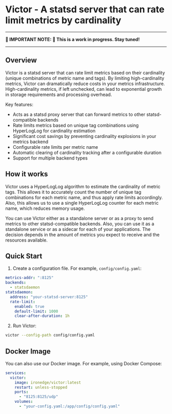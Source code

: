 # Victor - A statsd server that can rate limit metrics by cardinality

---

**:construction_worker: IMPORTANT NOTE: :construction_worker: This is a work in progress. Stay tuned!**

---

## Overview

Victor is a statsd server that can rate limit metrics based on their cardinality (unique combinations of metric name and tags). By limiting high-cardinality metrics, Victor can dramatically reduce costs in your metrics infrastructure. High-cardinality metrics, if left unchecked, can lead to exponential growth in storage requirements and processing overhead.

Key features:

- Acts as a statsd proxy server that can forward metrics to other statsd-compatible backends
- Rate limits metrics based on unique tag combinations using HyperLogLog for cardinality estimation
- Significant cost savings by preventing cardinality explosions in your metrics backend
- Configurable rate limits per metric name
- Automatic clearing of cardinality tracking after a configurable duration
- Support for multiple backend types

## How it works

Victor uses a HyperLogLog algorithm to estimate the cardinality of metric tags. This allows it to accurately count the number of unique tag combinations for each metric name, and thus apply rate limits accordingly. Also, this allows us to use a single HyperLogLog counter for each metric name, which reduces memory usage.

You can use Victor either as a standalone server or as a proxy to send metrics to other statsd-compatible backends. Also, you can use it as a standalone service or as a sidecar for each of your applications. The decision depends in the amount of metrics you expect to receive and the resources available.

## Quick Start

1. Create a configuration file. For example, `config/config.yaml`:

```yaml
metrics-addr: ":8125"
backends:
  - statsdaemon
statsdaemon:
  address: "your-statsd-server:8125"
  rate-limit:
    enabled: true
    default-limit: 1000
    clear-after-duration: 1h
```

2. Run Victor:

```bash
victor --config-path config/config.yaml
```

## Docker Image

You can also use our Docker image. For example, using Docker Compose:

```yaml
services:
  victor:
    image: ironedge/victor:latest
    restart: unless-stopped
    ports:
      - "8125:8125/udp"
    volumes:
      - "your-config.yaml:/app/config/config.yaml"
```



